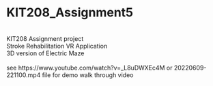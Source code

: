 # KIT208_Assignment5<br/>
 <br/>
KIT208 Assignment project<br/>
Stroke Rehabilitation VR Application<br/>
3D version of Electric Maze<br/>
<br/>
see https://www.youtube.com/watch?v=_L8uDWXEc4M or 20220609-221100.mp4 file for demo walk through video<br/>
